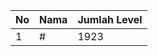 | No | Nama            | Jumlah Level |
|----|-----------------|--------------|
| 1  | #    |    1923        |
